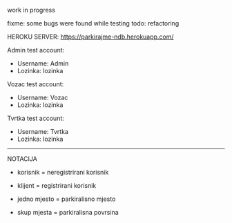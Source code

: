 work in progress

fixme: some bugs were found while testing
todo: refactoring

HEROKU SERVER:
https://parkirajme-ndb.herokuapp.com/

Admin test account:
 - Username: Admin
 - Lozinka: lozinka
 
Vozac test account:
 - Username: Vozac
 - Lozinka: lozinka
 
Tvrtka test account:
 - Username: Tvrtka
 - Lozinka: lozinka

***************************************************************************************************

NOTACIJA

- korisnik = neregistrirani korisnik

- klijent = registrirani korisnik

- jedno mjesto = parkiralisno mjesto

- skup mjesta = parkiralisna povrsina
